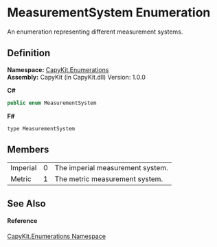 # MeasurementSystem Enumeration


An enumeration representing different measurement systems.



## Definition
**Namespace:** <a href="N_CapyKit_Enumerations.md">CapyKit.Enumerations</a>  
**Assembly:** CapyKit (in CapyKit.dll) Version: 1.0.0

**C#**
``` C#
public enum MeasurementSystem
```
**F#**
``` F#
type MeasurementSystem
```



## Members
<table>
<tr>
<td>Imperial</td>
<td>0</td>
<td>The imperial measurement system.</td></tr>
<tr>
<td>Metric</td>
<td>1</td>
<td>The metric measurement system.</td></tr>
</table>

## See Also


#### Reference
<a href="N_CapyKit_Enumerations.md">CapyKit.Enumerations Namespace</a>  
